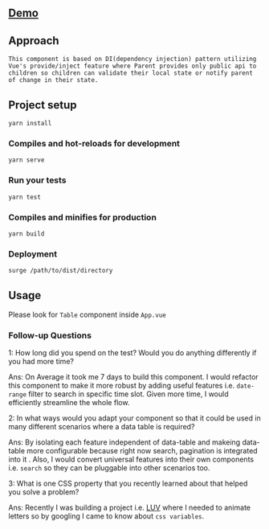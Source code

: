 
## [Demo](http://tablue.surge.sh/)

## Approach
```
This component is based on DI(dependency injection) pattern utilizing Vue's provide/inject feature where Parent provides only public api to children so children can validate their local state or notify parent of change in their state.
```

## Project setup
```
yarn install
```

### Compiles and hot-reloads for development
```
yarn serve
```

### Run your tests
```
yarn test
```

### Compiles and minifies for production
```
yarn build
```

### Deployment
```
surge /path/to/dist/directory
```

## Usage
Please look for `Table` component inside `App.vue`

### Follow-up Questions
1: How long did you spend on the test? Would you do anything differently if you had more time?

Ans: On Average it took me 7 days to build this component. I would refactor this component to make it more robust by adding useful features i.e. `date-range` filter to search in specific time slot. Given more time, I would efficiently streamline the whole flow.

2: In what ways would you adapt your component so that it could be used in many different scenarios where a data table is required?

Ans: By isolating each feature independent of data-table and makeing data-table more configurable because right now search, pagination is integrated into it . Also, I would convert universal features into their own components i.e. `search` so they can be pluggable into other scenarios too.

3: What is one CSS property that you recently learned about that helped you solve a problem?

Ans: Recently I was building a project i.e. [LUV](https://letusvue.app) where I needed to animate letters so by googling I came to know about `css variables`.
